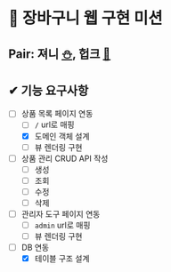 # 🛒 장바구니 웹 구현 미션

## Pair: 져니 [⛄️](http://github.com/cl8d), 헙크 [🫠](https://github.com/HubCreator)

## ✔ 기능 요구사항

- [ ] 상품 목록 페이지 연동
  - [ ] `/` url로 매핑
  - [x] 도메인 객체 설계
  - [ ] 뷰 렌더링 구현
- [ ] 상품 관리 CRUD API 작성
  - [ ] 생성
  - [ ] 조회
  - [ ] 수정
  - [ ] 삭제
- [ ] 관리자 도구 페이지 연동
  - [ ] `admin` url로 매핑
  - [ ] 뷰 렌더링 구현
- [ ] DB 연동
  - [x] 테이블 구조 설계
